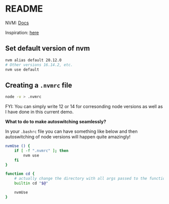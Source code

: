 # README

NVM: [Docs](https://github.com/nvm-sh/nvm)

Inspiration: [here](https://stackoverflow.com/questions/57110542/how-to-write-a-nvmrc-file-which-automatically-change-node-version)

## Set default version of nvm

```bash
nvm alias default 20.12.0
# Other versions 16.14.2, etc.
nvm use default
```

## Creating a `.nvmrc` file

```bash
node -v > .nvmrc
```

FYI: You can simply write 12 or 14 for corresonding node versions as well as I have done in this current demo.

**What to do to make autoswitching seamlessly?**

In your `.bashrc` file you can have something like below and then autoswitching of node versions will happen quite amazingly!

```bash
nvmUse () {
	if [ -f ".nvmrc" ]; then
		nvm use
	fi
}

function cd {
    # actually change the directory with all args passed to the function
    builtin cd "$@"

	nvmUse
}
```
